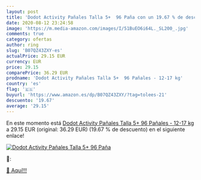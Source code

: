```yaml
---
layout: post
title: 'Dodot Activity Pañales Talla 5+  96 Paña con un 19.67 % de descuento'
date: 2020-08-12 23:24:58
image: 'https://m.media-amazon.com/images/I/51BuEO6i64L._SL200_.jpg'
comments: true
category: ofertas
author: ring
slug: 'B07QZ43ZXY-es'
actualPrice: 29.15 EUR
currency: EUR
price: 29.15
comparePrice: 36.29 EUR
prodname: 'Dodot Activity Pañales Talla 5+  96 Pañales - 12-17 kg'
country: 'es'
flag: '🇪🇸'
buyurl: 'https://www.amazon.es/dp/B07QZ43ZXY/?tag=tolees-21'
descuento: '19.67'
average: '29.15'
---
```


En este momento está [Dodot Activity Pañales Talla 5+  96 Pañales - 12-17 kg](https://www.amazon.es/dp/B07QZ43ZXY/?tag=tolees-21) a 29.15 EUR (original: 36.29 EUR) (19.67 %  de descuento) en el siguiente enlace!

[![Dodot Activity Pañales Talla 5+  96 Paña](https://m.media-amazon.com/images/I/51BuEO6i64L._SL200_.jpg)](https://www.amazon.es/dp/B07QZ43ZXY/?tag=tolees-21)

🔎:


[🛒 Aquí!!!](https://www.amazon.es/dp/B07QZ43ZXY/?tag=tolees-21)
